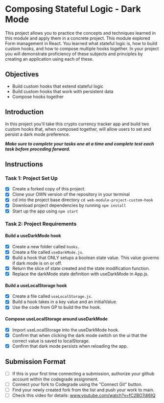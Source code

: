 # Composing Stateful Logic - Dark Mode

This project allows you to practice the concepts and techniques learned in this module and apply them in a concrete project. This module explored Form management in React. You learned what stateful logic is, how to build custom hooks, and how to compose multiple hooks together. In your project you will demonstrate proficiency of these subjects and principles by creating an application using each of these.

## Objectives

- Build custom hooks that extend stateful logic
- Build custom hooks that work with persistent data
- Compose hooks together

## Introduction

In this project you'll take this crypto currency tracker app and build two custom hooks that, when composed together, will allow users to set and persist a dark mode preference.

**_Make sure to complete your tasks one at a time and complete test each task before proceding forward._**

## Instructions

### Task 1: Project Set Up

- [x] Create a forked copy of this project.
- [x] Clone your OWN version of the repository in your terminal
- [x] cd into the project base directory `cd web-module-project-custom-hook`
- [x] Download project dependencies by running `npm install`
- [x] Start up the app using `npm start`

### Task 2: Project Requirements

#### Build a useDarkMode hook

- [x] Create a new folder called `hooks.`
- [x] Create a file called `useDarkMode.js`.
- [x] Build a hook that ONLY setups a boolean state value. This value governs if dark mode is on or off.
- [x] Return the slice of state created and the state modification function.
- [x] Replace the darkMode state definition with useDarkMode in App.js.

#### Build a useLocalStorage hook

- [x] Create a file called `useLocalStorage.js`.
- [x] Build a hook takes in a key value and an initialValue.
- [x] Use the code from GP to build the the hook.

#### Compose useLocalStorage around useDarkMode

- [x] Import useLocalStorage into the useDarkMode hook.
- [x] Confirm that when clicking the dark mode switch on the ui that the correct value is saved to localStorage.
- [x] Confirm that dark mode persists when reloading the app.

## Submission Format

- [ ] If this is your first time connecting a submission, authorize your github account within the codegrade assignment.
- [ ] Connect your fork to Codegrade using the "Connect Git" button.
- [ ] Find your newly created fork from the list and push your work to main.
- [ ] Check this video for details: www.youtube.com/watch?v=fC2BO7dI6IQ
